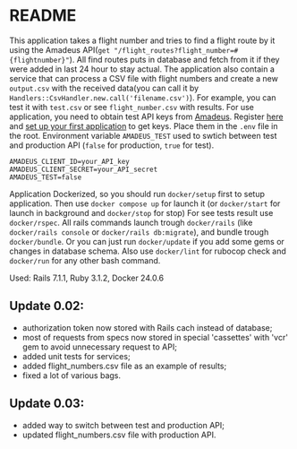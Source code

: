 # README

This application takes a flight number and tries to find a flight route by it using the Amadeus API(`get "/flight_routes?flight_number=#{flightnumber}"`). All find routes puts in database and fetch from it if they were added in last 24 hour to stay actual.
The application also contain a service that can process a CSV file with flight numbers and create a new `output.csv` with the received data(you can call it by `Handlers::CsvHandler.new.call('filename.csv')`). For example, you can test it with `test.csv` or see `flight_number.csv` with results.
For use application, you need to obtain test API keys from [Amadeus](https://developers.amadeus.com). Register [here](https://developers.amadeus.com/register) and [set up your first application](https://developers.amadeus.com/my-apps) to get keys. Place them in the `.env` file in the root. Environment variable `AMADEUS_TEST` used to swtich between test and production API (`false` for production, `true` for test).
```
AMADEUS_CLIENT_ID=your_API_key
AMADEUS_CLIENT_SECRET=your_API_secret
AMADEUS_TEST=false
```
Application Dockerized, so you should run `docker/setup` first to setup application. Then use `docker compose up` for launch it (or `docker/start` for launch in background and `docker/stop` for stop)
For see tests result use `docker/rspec`. All rails commands launch trough `docker/rails` (like `docker/rails console` or `docker/rails db:migrate`), and bundle trough `docker/bundle`. Or you can just run `docker/update` if you add some gems or changes in database schema. Also use `docker/lint` for rubocop check and `docker/run` for any other bash command.

Used: Rails 7.1.1, Ruby 3.1.2, Docker 24.0.6

## Update 0.02:

- authorization token now stored with Rails cach instead of database;
- most of requests from specs now stored in special 'cassettes' with 'vcr' gem to avoid unnecessary request to API;
- added unit tests for services;
- added flight_numbers.csv file as an example of results;
- fixed a lot of various bags.

## Update 0.03:

- added way to switch between test and production API;
- updated flight_numbers.csv file with production API.